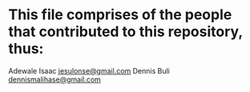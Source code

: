 # This file comprises of the people that contributed to this repository, thus: 

Adewale Isaac <jesulonse@gmail.com>
Dennis Buli <dennismalihase@gmail.com>

